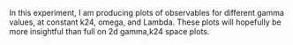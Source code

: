 In this experiment, I am producing plots of observables for different gamma values, at constant k24, omega, and Lambda. These plots will hopefully be more insightful than full on 2d gamma,k24 space plots.